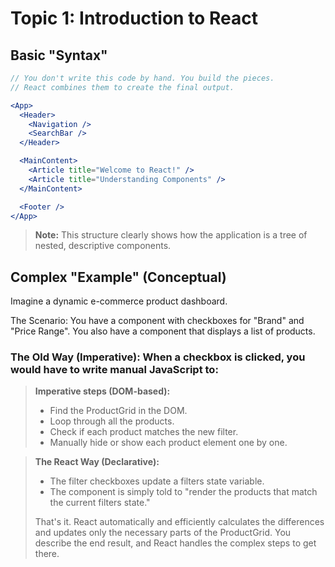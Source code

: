# Topic 1: Introduction to React

## Basic "Syntax"


```jsx
// You don't write this code by hand. You build the pieces. 
// React combines them to create the final output. 

<App>
  <Header>
    <Navigation />
    <SearchBar />
  </Header>

  <MainContent>
    <Article title="Welcome to React!" />
    <Article title="Understanding Components" />
  </MainContent>

  <Footer />
</App>
```

> **Note:** This structure clearly shows how the application is a tree of nested, descriptive components.

## Complex "Example" (Conceptual) 

Imagine a dynamic e-commerce product dashboard. 

The Scenario: You have a <FilterSidebar> component with checkboxes for "Brand" and "Price Range". You also have a <ProductGrid> component that displays a list of products. 

### The Old Way (Imperative): When a checkbox is clicked, you would have to write manual JavaScript to: 

> **Imperative steps (DOM-based):**
>
> - Find the ProductGrid in the DOM.
> - Loop through all the products.
> - Check if each product matches the new filter.
> - Manually hide or show each product element one by one.
> 

> **The React Way (Declarative):** 
>
> - The filter checkboxes update a filters state variable. 
> - The <ProductGrid> component is simply told to "render the products that match the current filters state." 
> 
> That's it. React automatically and efficiently calculates the differences and updates only the necessary parts of the ProductGrid. You describe the end result, and React handles the complex steps to get there.
> 